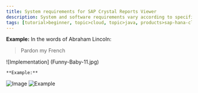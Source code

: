 ```yaml
---
title: System requirements for SAP Crystal Reports Viewer
description: System and software requirements vary according to specific customer scenarios – please refer to the SAP Crystal Reports Viewer Sizing Guide for details. Also, please see the SAP Crystal Reports Viewer Product Availability Matrix for the latest information on updates and releases.
tags: [tutorial>beginner, topic>cloud, topic>java, products>sap-hana-cloud-platform]
---
```


  **Example:** 
In the words of Abraham Lincoln:
> Pardon my French

![Implementation] (Funny-Baby-11.jpg)
   
    **Example:** 
![Image](https://octodex.github.com/images/yaktocat.png)
![Example](http://go-qa.sap.com/dam/application/imagelibrary/photos/273000/273336.jpg.adapt.450_255.false.false.false.false.jpg)

